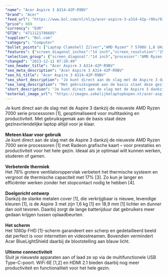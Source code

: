 ```yaml
---
"name": "Acer Aspire 3 A314-42P-R9BV"
"brand": "Acer"
"feed_url": "https://www.bol.com/nl/nl/p/acer-aspire-3-a314-42p-r9bv/9300000162740465"
"price": 669
"currency": "EUR"
"GTIN": "4711121796685"
"supplier": "Bol.com"
"category": "Computer"
"bullet_points": ["Laptop Clamshell Zilver","AMD Ryzen™ 7 5700U 1,8 GHz","35,6 cm (14\") WUXGA 1920 x 1200 Pixels IPS 16:10","16 GB LPDDR4x-SDRAM","512 GB SSD","AMD Radeon Graphics","Wi-Fi 6 (802.11ax) Bluetooth","Lithium-Ion (Li-Ion) 50 Wh","Windows 11 Home"]
"features": {"screen_diagonal_inches":"14 inch","screen_resolution":"1920 x 1200 Pixels","processor_family":"AMD Ryzen™ 7","memory_size":"16 GB","memory_type":"LPDDR4x-SDRAM","total_storage_space":"512 GB","operating_system":"Windows 11 Home","battery_capacity":"50 Wh","graphics":"WUXGA","graphics_card":"AMD Radeon Graphics"}
"selection_group": {"screen_diagonal":"14 inch","processor":"AMD Ryzen 7","changed_price_past_3_days":false,"product_family":"Aspire"}
"changed": "2023-12-11 07:26:49"
"seo_header_title": "Acer Aspire 3 A314-42P-R9BV"
"seo_meta_description": "Acer Aspire 3 A314-42P-R9BV"
"seo_h1_title": "Acer Aspire 3 A314-42P-R9BV"
"seo_short_description": "Je kunt direct aan de slag met de Aspire 3 dankzij de nieuwste AMD Ryzen 7000 serie processoren [1], geoptimaliseerd voor multitasking en productiviteit."
"seo_long_description": "Met gebruiksgemak aan de basis staat deze gezinsvriendelijke laptop altijd voor je klaar. <br /> <br /> <b>Meteen klaar voor gebruik</b> <br />Je kunt direct aan de slag met de Aspire 3 dankzij de nieuwste AMD Ryzen 7000 serie processoren [1] met Radeon grafische kaart – voor prestaties en productiviteit voor het hele gezin. Ideaal als je optimaal wilt kunnen werken, studeren of gamen. <br /> <br /> <b>Verbeterde thermiek</b> <br />Het 78% grotere ventilatoroppervlak verbetert het thermische systeem en vergroot de thermische capaciteit met 17% [3]. Zo kun je langer en efficiënter werken zonder het stopcontact nodig te hebben [4]. <br /> <br /> <b>Doelgericht ontwerp</b> <br />Dankzij de slanke metalen cover [1], die verkrijgbaar is nieuwe, levendige kleuren [1], is de Aspire 3 met zijn 1,6 kg [1] en 18,9 mm [1] lichter en dunner dan ooit tevoren. Daarbij zorgt de lange batterijduur dat gebruikers meer gedaan krijgen tussen oplaadbeurten. <br /> <br /> <b>Het scherm</b> <br />Het 1080p FHD [1]-scherm garandeert een scherp en gedetailleerd beeld dat perfect is voor internetten en videostreamen. Bovendien vermindert Acer BlueLightShield daarbij de blootstelling aan blauw licht. <br /> <br /> <b>Ultieme connectiviteit</b> <br />Sluit je nieuwste apparaten aan of laad ze op via de multifunctionele USB Type-C-poort. WiFi 6E [1,2] en HDMI 2. 1 bieden daarbij nog meer productiviteit en functionaliteit voor het hele gezin."
"short_description": "Je kunt direct aan de slag met de Aspire 3 dankzij de nieuwste AMD Ryzen 7000 serie processoren [1], geoptimaliseerd voor multitasking en productiviteit. Met gebruiksgemak aan de basis staat deze gezinsvriendelijke laptop altijd voor je klaar. Meteen klaar voor gebruik Je kunt direct aan de slag met de Aspire 3 dankzij de nieuwste AMD Ryzen 7000 serie processoren [1] met Radeon grafische kaart – voor prestaties en productiviteit voor het hele gezin. Ideaal als je optimaal wilt kunnen werken, studeren of gamen. Verbeterde thermiek Het 78% grotere ventilatoroppervlak verbetert het thermische systeem en vergroot de thermische capaciteit met 17% [3]. Zo kun je langer en efficiënter werken zonder het stopcontact nodig te hebben [4]. Doelgericht ontwerp Dankzij de slanke metalen cover [1], die verkrijgbaar is nieuwe, levendige kleuren [1], is de Aspire 3 met zijn 1,6 kg [1] en 18,9 mm [1] lichter en dunner dan ooit tevoren. Daarbij zorgt de lange batterijduur dat gebruikers meer gedaan krijgen tussen oplaadbeurten. Het scherm Het 1080p FHD [1]-scherm garandeert een scherp en gedetailleerd beeld dat perfect is voor internetten en videostreamen. Bovendien vermindert Acer BlueLightShield daarbij de blootstelling aan blauw licht. Ultieme connectiviteit Sluit je nieuwste apparaten aan of laad ze op via de multifunctionele USB Type-C-poort. WiFi 6E [1,2] en HDMI 2.1 bieden daarbij nog meer productiviteit en functionaliteit voor het hele gezin."
"external_image_url": "https://images.zakelijkelaptopkopen.nl/acer-aspire-3-a314-42p-r9bv.webp"
---
```


Je kunt direct aan de slag met de Aspire 3 dankzij de nieuwste AMD Ryzen 7000 serie processoren [1], geoptimaliseerd voor multitasking en productiviteit. Met gebruiksgemak aan de basis staat deze gezinsvriendelijke laptop altijd voor je klaar. <br /> <br /> <b>Meteen klaar voor gebruik</b> <br />Je kunt direct aan de slag met de Aspire 3 dankzij de nieuwste AMD Ryzen 7000 serie processoren [1] met Radeon grafische kaart – voor prestaties en productiviteit voor het hele gezin. Ideaal als je optimaal wilt kunnen werken, studeren of gamen. <br /> <br /> <b>Verbeterde thermiek</b> <br />Het 78% grotere ventilatoroppervlak verbetert het thermische systeem en vergroot de thermische capaciteit met 17% [3]. Zo kun je langer en efficiënter werken zonder het stopcontact nodig te hebben [4]. <br /> <br /> <b>Doelgericht ontwerp</b> <br />Dankzij de slanke metalen cover [1], die verkrijgbaar is nieuwe, levendige kleuren [1], is de Aspire 3 met zijn 1,6 kg [1] en 18,9 mm [1] lichter en dunner dan ooit tevoren. Daarbij zorgt de lange batterijduur dat gebruikers meer gedaan krijgen tussen oplaadbeurten. <br /> <br /> <b>Het scherm</b> <br />Het 1080p FHD [1]-scherm garandeert een scherp en gedetailleerd beeld dat perfect is voor internetten en videostreamen. Bovendien vermindert Acer BlueLightShield daarbij de blootstelling aan blauw licht. <br /> <br /> <b>Ultieme connectiviteit</b> <br />Sluit je nieuwste apparaten aan of laad ze op via de multifunctionele USB Type-C-poort. WiFi 6E [1,2] en HDMI 2.1 bieden daarbij nog meer productiviteit en functionaliteit voor het hele gezin.
